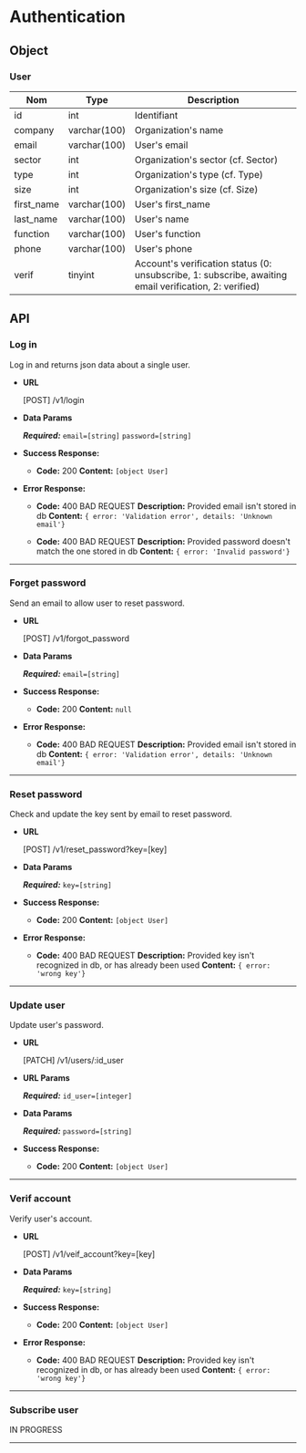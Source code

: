# Authentication

## Object

### User

**Nom**               | **Type**      | **Description** 
----------------------|-------------  |-------------------
id                    | int           | Identifiant
company               | varchar(100)  | Organization's name
email                 | varchar(100)  | User's email
sector                | int           | Organization's sector (cf. Sector)
type                  | int           | Organization's type (cf. Type)
size                  | int           | Organization's size (cf. Size)
first_name            | varchar(100)  | User's first_name
last_name             | varchar(100)  | User's name
function              | varchar(100)  | User's function
phone                 | varchar(100)  | User's phone
verif                 | tinyint       | Account's verification status (0: unsubscribe, 1: subscribe, awaiting email verification, 2: verified)

## API

### Log in

  Log in and returns json data about a single user.

* **URL**

  [POST] /v1/login

* **Data Params**

  ***Required:***
   `email=[string]`
   `password=[string]`

* **Success Response:**

  * **Code:** 200
    **Content:** `[object User]`
 
* **Error Response:**

  * **Code:** 400 BAD REQUEST 
    **Description:** Provided email isn't stored in db 
    **Content:** `{ error: 'Validation error', details: 'Unknown email'}`

  * **Code:** 400 BAD REQUEST
    **Description:** Provided password doesn't match the one stored in db
    **Content:** `{ error: 'Invalid password'}`
---

### Forget password

  Send an email to allow user to reset password.

* **URL**

  [POST] /v1/forgot_password

* **Data Params**

  ***Required:***
   `email=[string]`

* **Success Response:**

  * **Code:** 200
    **Content:** `null`
 
* **Error Response:**

  * **Code:** 400 BAD REQUEST
    **Description:** Provided email isn't stored in db
    **Content:** `{ error: 'Validation error', details: 'Unknown email'}`
---

### Reset password

  Check and update the key sent by email to reset password. 

* **URL**

  [POST] /v1/reset_password?key=[key]

*  **Data Params**

   ***Required:***
   `key=[string]`

* **Success Response:**

  * **Code:** 200 
    **Content:** `[object User]`
 
* **Error Response:**

  * **Code:** 400 BAD REQUEST 
    **Description:** Provided key isn't recognized in db, or has already been used
    **Content:** `{ error: 'wrong key'}`
---

### Update user
  Update user's password.

* **URL**

  [PATCH] /v1/users/:id_user

*  **URL Params**

   ***Required:***
   `id_user=[integer]`

* **Data Params**

  ***Required:***
   `password=[string]`

* **Success Response:**

  * **Code:** 200
    **Content:** `[object User]`

---

### Verif account
  Verify user's account.

* **URL**

  [POST] /v1/veif_account?key=[key]

* **Data Params**

  ***Required:***
   `key=[string]`

* **Success Response:**

  * **Code:** 200 
    **Content:** `[object User]`
 
* **Error Response:**

  * **Code:** 400 BAD REQUEST 
    **Description:** Provided key isn't recognized in db, or has already been used
    **Content:** `{ error: 'wrong key'}`

---

### Subscribe user

IN PROGRESS

---